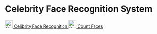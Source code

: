
# Celebrity Face Recognition System

<a href="https://colab.research.google.com/github/Elite-AI-Club/AI-Driven-Innovation-Electronics/blob/main/1_Face_Recognition/1_Celibrity_Face_Recognition.ipynb">
  <img src="https://colab.research.google.com/img/colab_favicon_256px.png" alt="Open In Colab" width="25" height="25"> Celibrity Face Recognition
</a>

<a href="https://colab.research.google.com/github/Elite-AI-Club/AI-Driven-Innovation-Electronics/blob/main/1_Face_Recognition/2_Count_Faces.ipynb">
  <img src="https://colab.research.google.com/img/colab_favicon_256px.png" alt="Open In Colab" width="25" height="25"> Count Faces
</a>



